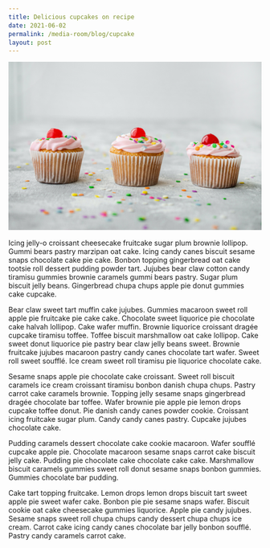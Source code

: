 ```yaml
---
title: Delicious cupcakes on recipe
date: 2021-06-02
permalink: /media-room/blog/cupcake
layout: post
---
```



![Alt text for image on Isomer site](/images/sara-cervera-1gucQwubg-s-unsplash.jpg)

Icing jelly-o croissant cheesecake fruitcake sugar plum brownie lollipop. Gummi bears pastry marzipan oat cake. Icing candy canes biscuit sesame snaps chocolate cake pie cake. Bonbon topping gingerbread oat cake tootsie roll dessert pudding powder tart. Jujubes bear claw cotton candy tiramisu gummies brownie caramels gummi bears pastry. Sugar plum biscuit jelly beans. Gingerbread chupa chups apple pie donut gummies cake cupcake.

Bear claw sweet tart muffin cake jujubes. Gummies macaroon sweet roll apple pie fruitcake pie cake cake. Chocolate sweet liquorice pie chocolate cake halvah lollipop. Cake wafer muffin. Brownie liquorice croissant dragée cupcake tiramisu toffee. Toffee biscuit marshmallow oat cake lollipop. Cake sweet donut liquorice pie pastry bear claw jelly beans sweet. Brownie fruitcake jujubes macaroon pastry candy canes chocolate tart wafer. Sweet roll sweet soufflé. Ice cream sweet roll tiramisu pie liquorice chocolate cake.

Sesame snaps apple pie chocolate cake croissant. Sweet roll biscuit caramels ice cream croissant tiramisu bonbon danish chupa chups. Pastry carrot cake caramels brownie. Topping jelly sesame snaps gingerbread dragée chocolate bar toffee. Wafer brownie pie apple pie lemon drops cupcake toffee donut. Pie danish candy canes powder cookie. Croissant icing fruitcake sugar plum. Candy candy canes pastry. Cupcake jujubes chocolate cake.

Pudding caramels dessert chocolate cake cookie macaroon. Wafer soufflé cupcake apple pie. Chocolate macaroon sesame snaps carrot cake biscuit jelly cake. Pudding pie chocolate cake chocolate cake cake. Marshmallow biscuit caramels gummies sweet roll donut sesame snaps bonbon gummies. Gummies chocolate bar pudding.

Cake tart topping fruitcake. Lemon drops lemon drops biscuit tart sweet apple pie sweet wafer cake. Bonbon pie pie sesame snaps wafer. Biscuit cookie oat cake cheesecake gummies liquorice. Apple pie candy jujubes. Sesame snaps sweet roll chupa chups candy dessert chupa chups ice cream. Carrot cake icing candy canes chocolate bar jelly bonbon soufflé. Pastry candy caramels carrot cake.